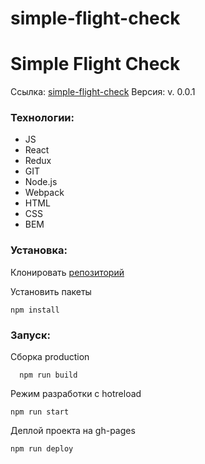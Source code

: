 # simple-flight-check


# Simple Flight Check

Ссылка: [simple-flight-check](https://ininferno.github.io/simple-flight-check/ "Виджет поиска билетов")
Версия: v. 0.0.1

### Технологии: 
- JS 
- React
- Redux
- GIT
- Node.js
- Webpack
- HTML
- CSS
- BEM

### Установка:

Клонировать [репозиторий](https://github.com/InInferno/weather-react-redux.git)

Установить пакеты

    npm install

### Запуск:

Сборка production

      npm run build
      
Режим разработки с hotreload

    npm run start

Деплой проекта на gh-pages

    npm run deploy
